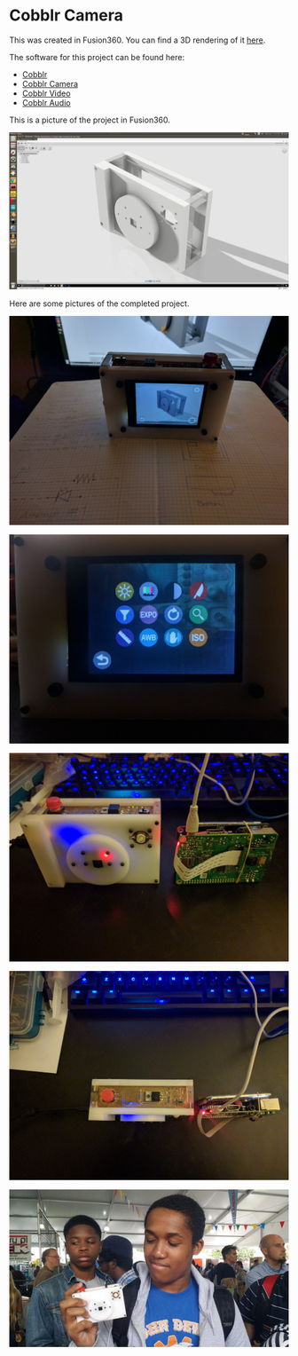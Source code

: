 # Cobblr Camera

This was created in Fusion360. You can find a 3D rendering of it [here](http://a360.co/2j9tTPW).

The software for this project can be found here:

- [Cobblr](http://github.com/TheQYD/cobblr)
- [Cobblr Camera](http://github.com/TheQYD/cobblr-camera)
- [Cobblr Video](http://github.com/TheQYD/cobblr-video)
- [Cobblr Audio](http://github.com/TheQYD/cobblr-audio)

This is a picture of the project in Fusion360.

![CADs](photos/camera_cad.png?raw=true "camera")

Here are some pictures of the completed project.

![camera](photos/camera_back.jpg?raw=true "camera")

![camera](photos/camera_icons.jpg?raw=true "camera")

![camera](photos/camera_raw.jpg?raw=true "camera")

![camera](photos/camera_top.jpg?raw=true "camera")

![camera](photos/me_with_camera.jpg?raw=true "camera")
